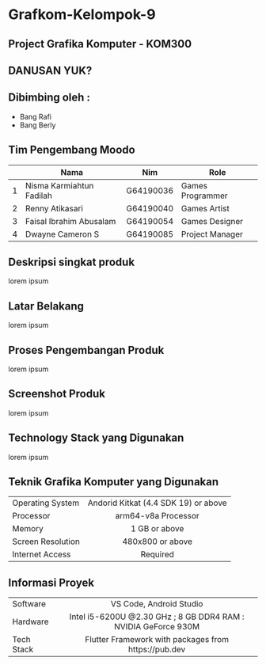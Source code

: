 # Grafkom-Kelompok-9
## Project Grafika Komputer - KOM300
## DANUSAN YUK?


## Dibimbing oleh :
- Bang Rafi
- Bang Berly

## Tim Pengembang Moodo
<table>
    <thead>
        <tr>
            <th></th>
            <th>Nama</th>
            <th>Nim</th>
            <th>Role</th>
        </tr>
    </thead>
    <tbody>
        <tr>
            <td>1</td>
            <td>Nisma Karmiahtun Fadilah</td>
            <td>G64190036</td>
            <td>Games Programmer</td>
        </tr>
        <tr>
            <td>2</td>
            <td>Renny Atikasari</td>
            <td>G64190040</td>
            <td>Games Artist</td>
        </tr>
        <tr>
            <td>3</td>
            <td>Faisal Ibrahim Abusalam</td>
            <td>G64190054</td>
            <td>Games Designer</td>
        </tr>
                <tr>
            <td>4</td>
            <td>Dwayne Cameron S</td>
            <td>G64190085</td>
            <td>Project Manager</td>
        </tr>
    </tbody>
</table>

## Deskripsi singkat produk
lorem ipsum

## Latar Belakang
lorem ipsum
## Proses Pengembangan Produk
lorem ipsum

## Screenshot Produk
lorem ipsum

## Technology Stack yang Digunakan
lorem ipsum
## Teknik Grafika Komputer yang Digunakan
<table>
    <thead>
    </thead>
    <tbody>
        <tr>
            <td>Operating System</td>
            <td colspan=3 style="text-align:center">Andorid Kitkat (4.4 SDK 19) or above</td>
        </tr>
        <tr>
            <td>Processor</td>
            <td colspan=3 style="text-align:center">arm64-v8a Processor</td>
        </tr>
        <tr>
            <td>Memory</td>
            <td colspan=3 style="text-align:center">1 GB or above</td>
        </tr>
        <tr>
            <td>Screen Resolution</td>
            <td colspan=3 style="text-align:center">480x800 or above</td>
        </tr>
        <tr>
            <td>Internet Access</td>
            <td colspan=3 style="text-align:center">Required</td>
        </tr>
    </tbody>
</table>

## Informasi Proyek
<table>
    <thead>
    </thead>
    <tbody>
        <tr>
            <td>Software</td>
            <td colspan=3 style="text-align:center">VS Code, Android Studio</td>
        </tr>
        <tr>
            <td>Hardware</td>
            <td colspan=3 style="text-align:center">Intel i5-6200U @2.30 GHz ; 8 GB DDR4 RAM : NVIDIA GeForce 930M</td>
        </tr>
        <tr>
            <td>Tech Stack</td>
            <td colspan=3 style="text-align:center">Flutter Framework with packages from https://pub.dev</td>
        </tr>
    </tbody>
</table>




